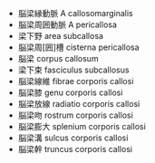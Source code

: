 - 脳梁縁動脈 A callosomarginalis
- 脳梁周囲動脈 A pericallosa
- 梁下野 area subcallosa
- 脳梁周[囲]槽 cisterna pericallosa
- 脳梁 corpus callosum
- 梁下束 fasciculus subcallosus
- 脳梁線維 fibrae corporis callosi
- 脳梁膝 genu corporis callosi
- 脳梁放線 radiatio corporis callosi
- 脳梁吻 rostrum corporis callosi
- 脳梁膨大 splenium corporis callosi
- 脳梁溝 sulcus corporis callosi
- 脳梁幹 truncus corporis callosi
